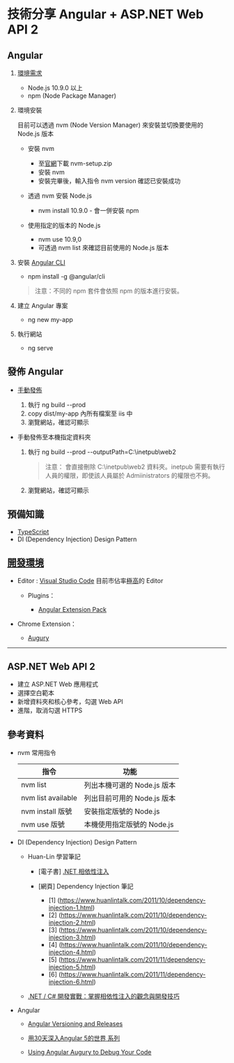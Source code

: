 # 技術分享 Angular + ASP.NET Web API 2

## Angular

1. [環境需求](https://angular.io/guide/setup-local)

    - Node.js 10.9.0 以上
    - npm (Node Package Manager)

1. 環境安裝

    目前可以透過 nvm (Node Version Manager) 來安裝並切換要使用的 Node.js 版本

    - 安裝 nvm

        - 至[官網](https://github.com/coreybutler/nvm-windows/releases)下載 nvm-setup.zip
        - 安裝 nvm
        - 安裝完畢後，輸入指令 nvm version 確認已安裝成功

    - 透過 nvm 安裝 Node.js

        - nvm install 10.9.0 - 會一併安裝 npm

    - 使用指定的版本的 Node.js

        - nvm use 10.9,0
        - 可透過 nvm list 來確認目前使用的 Node.js 版本

1. 安裝 [Angular CLI](https://cli.angular.io/)

    - npm install -g @angular/cli
    
    > 注意：不同的 npm 套件會依照 npm 的版本進行安裝。

1. 建立 Angular 專案

    - ng new my-app

1. 執行網站

    - ng serve

## 發佈 Angular

- [手動發佈](https://angular.io/guide/deployment#basic-deployment-to-a-remote-server)

    1. 執行 ng build --prod
    1. copy dist/my-app 內所有檔案至 iis 中
    1. 瀏覽網站，確認可顯示

- 手動發佈至本機指定資料夾

    1. 執行 ng build --prod --outputPath=C:\inetpub\web2

        > 注意： 會直接刪除 C:\inetpub\web2 資料夾。inetpub 需要有執行人員的權限，即使該人員屬於 Admiinistrators 的權限也不夠。

    1. 瀏覽網站，確認可顯示

## 預備知識

- [TypeScript](https://www.typescriptlang.org/docs/home.html)
- DI (Dependency Injection) Design Pattern

## [開發環境](https://angular.io/resources)

- Editor : [Visual Studio Code](https://code.visualstudio.com/) 目前市佔率[極高](https://insights.stackoverflow.com/survey/2019#development-environments-and-tools)的 Editor

  - Plugins：

    - [Angular Extension Pack](https://marketplace.visualstudio.com/items?itemName=doggy8088.angular-extension-pack)

- Chrome Extension：

  - [Augury](https://augury.rangle.io/)

---

## ASP.NET Web API 2

- 建立 ASP.NET Web 應用程式
- 選擇空白範本
- 新增資料夾和核心參考，勾選 Web API
- 進階，取消勾選 HTTPS

## 參考資料

- nvm 常用指令

    | 指令 | 功能  |
    | ---- | ----- |
    | nvm list | 列出本機可選的 Node.js 版本 |
    | nvm list available | 列出目前可用的 Node.js 版本 |
    | nvm install 版號 | 安裝指定版號的 Node.js |
    | nvm use 版號 | 本機使用指定版號的 Node.js |

- DI (Dependency Injection) Design Pattern

  - Huan-Lin 學習筆記

    - [電子書] [.NET 相依性注入](https://leanpub.com/dinet)
    - [網頁] Dependency Injection 筆記

      - [1] (https://www.huanlintalk.com/2011/10/dependency-injection-1.html)
      - [2] (https://www.huanlintalk.com/2011/10/dependency-injection-2.html)
      - [3] (https://www.huanlintalk.com/2011/10/dependency-injection-3.html)
      - [4] (https://www.huanlintalk.com/2011/10/dependency-injection-4.html)
      - [5] (https://www.huanlintalk.com/2011/11/dependency-injection-5.html)
      - [6] (https://www.huanlintalk.com/2011/11/dependency-injection-6.html)

  - [.NET / C# 開發實戰：掌握相依性注入的觀念與開發技巧](https://www.accupass.com/event/1910240302432112993487)

- Angular

  - [Angular Versioning and Releases](https://angular.io/guide/releases)

  - [用30天深入Angular 5的世界 系列](https://ithelp.ithome.com.tw/users/20107113/ironman/1240)

  - [Using Angular Augury to Debug Your Code](https://www.sitepoint.com/angular-augury-debug-code/)